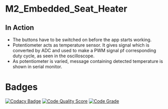 # M2_Embedded_Seat_Heater

## In Action

* The buttons have to be switched on before the app starts working.
* Potentiometer acts as temperature sensor. It gives signal which is converted by ADC and used to make a PWM signal pf corresponding duty cycle, as seen in the oscilloscope.
* As potentiometer is varied, message containing detected temperature is shown in serial monitor.



# Badges

[![Codacy Badge](https://app.codacy.com/project/badge/Grade/35212a8380324b3ca2f6ef6d7048ef31)](https://www.codacy.com/gh/Vishnu-prasath/M2_Embedded_Seat_Heater/dashboard?utm_source=github.com&amp;utm_medium=referral&amp;utm_content=Vishnu-prasath/M2_Embedded_Seat_Heater&amp;utm_campaign=Badge_Grade)
[![Code Quality Score](https://api.codiga.io/project/30191/score/svg)](https://app.codiga.io/public/project/30191/M2_Embedded_Seat_Heater/dashboard)
[![Code Grade](https://api.codiga.io/project/30191/status/svg)](https://app.codiga.io/public/project/30191/M2_Embedded_Seat_Heater/dashboard)




